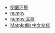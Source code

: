 - [配置环境](quant-cookbook.md)
- [numpy](numpy.md)
- [numpy 文档](https://www.numpy.org.cn/)
- [Matplotlib 中文文档](https://www.matplotlib.org.cn/)